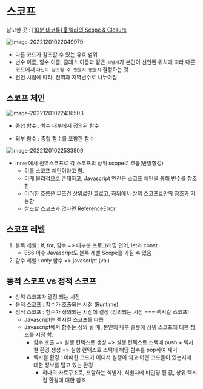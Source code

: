 # 스코프

참고한 곳 : [[10분 테코톡] 🍧 엘라의 Scope & Closure](https://www.youtube.com/watch?v=PVYjfrgZhtU&t=656s)



![image-20221201022049979](C:\Users\multicampus\AppData\Roaming\Typora\typora-user-images\image-20221201022049979.png)

- 다른 코드가 참조할 수 있는 유효 범위
- 변수 이름, 함수 이름, 클래스 이름과 같은 `식별자`가 본인이 선언된 위치에 따라 다른 코드에서 `자신이 참조될 수 있을지 없을지` 결정하는 것
- 선언 시점에 따라, 전역과 지역변수로 나누어짐



## 스코프 체인

![image-20221201022436503](C:\Users\multicampus\AppData\Roaming\Typora\typora-user-images\image-20221201022436503.png)

- 중첩 함수 : 함수 내부에서 정의된 함수

- 외부 함수 : 중첩 함수를 포함한 함수

![image-20221201022533809](C:\Users\multicampus\AppData\Roaming\Typora\typora-user-images\image-20221201022533809.png)

- inner에서 전역스코프로 각 스코프의 상위 scope로 흐름(반방향성)
  - 이를 스코프 체인이라고 함.
  - 이게 물리적으로 존재하고, Javascript 엔진은 스코프 체인을 통해 변수를 참조함.
  - 이러한 흐름은 무조건 상위로만 흐르고, 하위에서 상위 스코프로만의 참조가 가능함
  - 참조할 스코프가 없다면 ReferenceError



## 스코프 레벨

1. 블록 레벨 : if, for, 함수 => 대부분 프로그래밍 언어, let과 const
   - ES6 이후 Javascript도 블록 레벨 Scope를 가질 수 있음
2. 함수 레벨 : only 함수 => javascript (val)



## 동적 스코프 vs 정적 스코프

- 상위 스코프가 결정 되는 시점
- 동적 스코프 : 함수가 호출되는 시점 (Runtime)
- 정적 스코프 : 함수가 정의되는 시점에 결정 (정의되는 시점 === 렉시컬 스코프)
  - Javascript는 렉시컬 스코프를 따름
  - Javascript에서 함수는 정의 될 때, 본인의 내부 슬롯에 상위 스코프에 대한 참조를 저장 함.
    - 함수 호출 => 실행 컨텍스트 생성 => 실행 컨텍스트 스택에 push + 렉시컬 환경 생성 => 실행 컨텍스트 스택에 해당 함수를 pop하여 제거
    - 렉시컬 환경 : 어떠한 코드가 어디서 실행이 되고 어떤 코드들이 있는지에 대한 정보를 담고 있는 환경
      - 하나의 자료구조로, 포함하는 식별자, 식별자에 바인딩 된 값, 상위 렉시컬 환경에 대한 참조	
